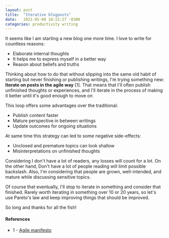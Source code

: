 ```yaml
---
layout: post
title:  "Iterative blogposts"
date:   2021-05-08 18:21:27 -0300
categories: productivity writing
---
```


It seems like I am starting a new blog one more time. I love to write for countless reasons:

- Elaborate internal thoughts
- It helps me to express myself in a better way
- Reason about beliefs and truths

Thinking about how to do that without slipping into the same old habit of starting but never finishing or publishing writings, I'm trying something new: **Iterate on posts in the agile way** [1]. That means that I'll often publish unfinished thoughts or experiences, and I'll iterate in the process of making it better until it's good enough to move on

This loop offers some advantages over the traditional:

- Publish content faster
- Mature perspective in between writings
- Update outcomes for ongoing situations

At same time this strategy can led to some negative side-effects:

- Unclosed and premature topics can look shallow
- Misinterpretations on unfinished thoughts

Considering I don't have a lot of readers, any losses will count for a lot. On the other hand, Don't have a lot of people reading will limit possible backslash. Also, I'm considering that people are grown, well-intended, and mature while discussing sensitive topics.

Of course that eventually, I'll stop to iterate in something and consider that finished. Rarely worth iterating in something over 10 or 20 years, so let's use Pareto's law and keep improving things that should be improved.

So long and thanks for all the fish!

#### References

- 1 - [Agile manifesto](https://agilemanifesto.org/)
